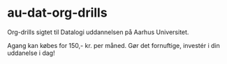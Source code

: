 # au-dat-org-drills
Org-drills sigtet til Datalogi uddannelsen på Aarhus Universitet.

Agang kan købes for 150,- kr. per måned. Gør det fornuftige, investér i din uddanelse i dag!
